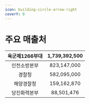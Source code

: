 ```yaml
---
icon: building-circle-arrow-right
coverY: 0
---
```


# 주요 매출처

| 육군제1266부대 | 1,739,392,500 |
| :-------: | :-----------: |
|   인천소방본부  |  823,147,000  |
|    경찰청    |  582,095,000  |
|   해양경찰청   |  159,162,870  |
|   당진화력본부  |   88,501,476  |
